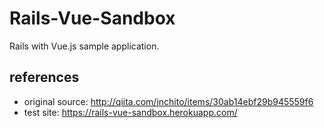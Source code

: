# Rails-Vue-Sandbox

Rails with Vue.js sample application.

## references

- original source: http://qiita.com/jnchito/items/30ab14ebf29b945559f6
- test site: https://rails-vue-sandbox.herokuapp.com/
